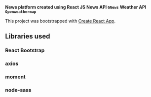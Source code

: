 **News platform created using React JS**
**News API `GNews`**
**Weather API `Openweathermap`**

This project was bootstrapped with [Create React App](https://github.com/facebook/create-react-app).

## Libraries used

### React Bootstrap
### axios
### moment
### node-sass
